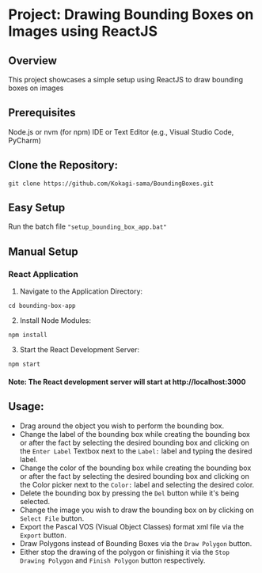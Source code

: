 # Project: Drawing Bounding Boxes on Images using ReactJS
## Overview
This project showcases a simple setup using ReactJS to draw bounding boxes on images

## Prerequisites
Node.js or nvm (for npm)
IDE or Text Editor (e.g., Visual Studio Code, PyCharm)

## Clone the Repository:
```
git clone https://github.com/Kokagi-sama/BoundingBoxes.git
```

## Easy Setup
Run the batch file `"setup_bounding_box_app.bat"`

## Manual Setup

### React Application
1. Navigate to the Application Directory:
```
cd bounding-box-app
```

2. Install Node Modules:
```
npm install
```

3. Start the React Development Server:
```
npm start
```

#### Note: The React development server will start at http://localhost:3000

## Usage:
- Drag around the object you wish to perform the bounding box.
- Change the label of the bounding box while creating the bounding box or after the fact by selecting the desired bounding box and clicking on the `Enter Label` Textbox next to the `Label:` label and typing the desired label.
- Change the color of the bounding box while creating the bounding box or after the fact by selecting the desired bounding box and clicking on the Color picker next to the `Color:` label and selecting the desired color.
- Delete the bounding box by pressing the `Del` button while it's being selected.
- Change the image you wish to draw the bounding box on by clicking on `Select File` button.
- Export the Pascal VOS (Visual Object Classes) format xml file via the `Export` button.
- Draw Polygons instead of Bounding Boxes via the `Draw Polygon` button.
- Either stop the drawing of the polygon or finishing it via the `Stop Drawing Polygon` and `Finish Polygon` button respectively. 
